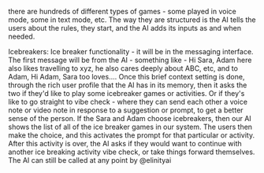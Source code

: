 there are hundreds of different types of games - some played in voice mode, some in text mode, etc. The way they are structured is the AI tells the users about the rules, they start, and the AI adds its inputs as and when needed.


Icebreakers:
Ice breaker functionality - it will be in the messaging interface. The first message will be from the AI - something like - Hi Sara, Adam here also likes travelling to xyz, he also cares deeply about ABC, etc, and to Adam, Hi Adam, Sara too loves.... Once this brief context setting is done, through the rich user profile that the AI has in its memory, then it asks the two if they'd like to play some icebreaker games or activities. Or if they's like to go straight to vibe check - where they can send each other a voice note or video note in response to a suggestion or prompt, to get a better sense of the person.
If the Sara and Adam choose icebreakers, then our AI shows the list of all of the ice breaker games in our system. The users then make the choice, and this activates the prompt for that particular or activity. After this activity is over, the AI asks if they would want to continue with another ice breaking activity vibe check, or take things forward themselves. The AI can still be called at any point by @elinityai




